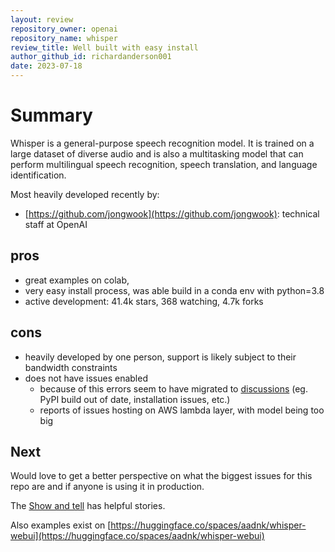 ```yaml
---
layout: review
repository_owner: openai
repository_name: whisper
review_title: Well built with easy install
author_github_id: richardanderson001
date: 2023-07-18
---
```

# Summary
Whisper is a general-purpose speech recognition model. It is trained on a large dataset of diverse audio and is also a multitasking model that can perform multilingual speech recognition, speech translation, and language identification.

Most heavily developed recently by:
- [https://github.com/jongwook](https://github.com/jongwook): technical staff at OpenAI


## pros

- great examples on colab, 
- very easy install process, was able build in a conda env with python=3.8
- active development: 41.4k stars, 368 watching, 4.7k forks

## cons
- heavily developed by one person, support is likely subject to their bandwidth constraints
- does not have issues enabled
  - because of this errors seem to have migrated to [discussions](https://github.com/openai/whisper/discussions/categories/general) (eg. PyPI build out of date, installation issues, etc.)
  - reports of issues hosting on AWS lambda layer, with model being too big

## Next
Would love to get a better perspective on what the biggest issues for this repo are and if anyone is using it in production.

The [Show and tell](https://github.com/openai/whisper/discussions/categories/show-and-tell) has helpful stories.

Also examples exist on [https://huggingface.co/spaces/aadnk/whisper-webui](https://huggingface.co/spaces/aadnk/whisper-webui)

